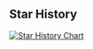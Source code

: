 ## Star History

[![Star History Chart](https://api.star-history.com/svg?repos=The-Blooket-Community/Blooket-Bot&type=Date)](https://star-history.com/#The-Blooket-Community/Blooket-Bot&Date)
